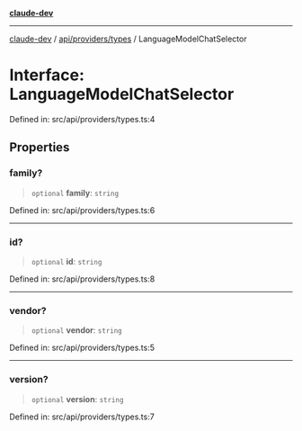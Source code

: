 [**claude-dev**](../../../../README.md)

***

[claude-dev](../../../../README.md) / [api/providers/types](../README.md) / LanguageModelChatSelector

# Interface: LanguageModelChatSelector

Defined in: src/api/providers/types.ts:4

## Properties

### family?

> `optional` **family**: `string`

Defined in: src/api/providers/types.ts:6

***

### id?

> `optional` **id**: `string`

Defined in: src/api/providers/types.ts:8

***

### vendor?

> `optional` **vendor**: `string`

Defined in: src/api/providers/types.ts:5

***

### version?

> `optional` **version**: `string`

Defined in: src/api/providers/types.ts:7
